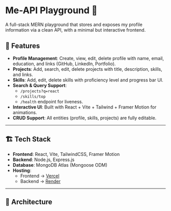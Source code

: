 # Me-API Playground 🚀

A full-stack MERN playground that stores and exposes my profile information via a clean API, with a minimal but interactive frontend.

## 🌟 Features
- **Profile Management**: Create, view, edit, delete profile with name, email, education, and links (GitHub, LinkedIn, Portfolio).
- **Projects**: Add, search, edit, delete projects with title, description, skills, and links.
- **Skills**: Add, edit, delete skills with proficiency level and progress bar UI.
- **Search & Query Support**:
  - `/projects?q=react`
  - `/skills/top`
  - `/health` endpoint for liveness.
- **Interactive UI**: Built with React + Vite + Tailwind + Framer Motion for animations.
- **CRUD Support**: All entities (profile, skills, projects) are fully editable.

---

## 🏗️ Tech Stack
- **Frontend**: React, Vite, TailwindCSS, Framer Motion
- **Backend**: Node.js, Express.js
- **Database**: MongoDB Atlas (Mongoose ODM)
- **Hosting**:  
  - Frontend → [Vercel](https://me-api-playground-pcj54muf2-shubhamgarg44s-projects.vercel.app/)  
  - Backend → [Render](https://me-api-playground-1rzw.onrender.com)  

---

## 📂 Architecture
